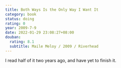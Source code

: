 ```yaml
---
title: Both Ways Is the Only Way I Want It
category: book
status: doing
rating: 0
year: 2009-7-9
date: 2022-01-29 23:08:27+08:00
douban:
  rating: 8.1
  subtitle: Maile Meloy / 2009 / Riverhead
---
```


I read half of it two years ago, and have yet to finish it.
